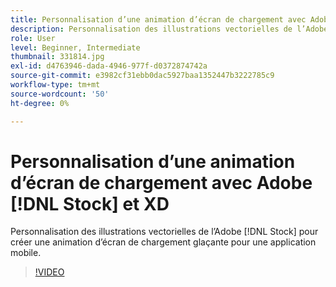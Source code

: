 ```yaml
---
title: Personnalisation d’une animation d’écran de chargement avec Adobe [!DNL Stock] et XD
description: Personnalisation des illustrations vectorielles de l’Adobe [!DNL Stock] pour créer une animation d’écran de chargement glaçante pour une application mobile
role: User
level: Beginner, Intermediate
thumbnail: 331814.jpg
exl-id: d4763946-dada-4946-977f-d0372874742a
source-git-commit: e3982cf31ebb0dac5927baa1352447b3222785c9
workflow-type: tm+mt
source-wordcount: '50'
ht-degree: 0%

---
```


# Personnalisation d’une animation d’écran de chargement avec Adobe [!DNL Stock] et XD

Personnalisation des illustrations vectorielles de l’Adobe [!DNL Stock] pour créer une animation d’écran de chargement glaçante pour une application mobile.

>[!VIDEO](https://video.tv.adobe.com/v/331814?hidetitle=true)
